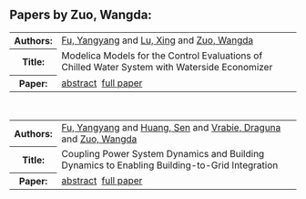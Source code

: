 <h2>Papers by Zuo, Wangda:</h2>
<!-- Begin papers -->
<table>
<tr><th>Authors:</th><td>
<a href="../authors/author_070.html">Fu, Yangyang</a> and 
<a href="../authors/author_156.html">Lu, Xing</a> and 
<a href="../authors/author_269.html">Zuo, Wangda</a>
</td></tr>
<tr><th>Title:  </th><td>Modelica Models for the Control Evaluations of Chilled Water System with Waterside Economizer</td></tr>
<tr><th>Paper:  </th><td><a href="../abstracts/Modelica2019abstractP09.pdf">abstract</a>&nbsp;&nbsp;<a href="../papers/Modelica2019paperP09.pdf">full paper</a></td></tr>
</table>
<br>
<table>
<tr><th>Authors:</th><td>
<a href="../authors/author_070.html">Fu, Yangyang</a> and 
<a href="../authors/author_108.html">Huang, Sen</a> and 
<a href="../authors/author_252.html">Vrabie, Draguna</a> and 
<a href="../authors/author_269.html">Zuo, Wangda</a>
</td></tr>
<tr><th>Title:  </th><td>Coupling Power System Dynamics and Building Dynamics to Enabling Building-to-Grid Integration</td></tr>
<tr><th>Paper:  </th><td><a href="../abstracts/Modelica2019abstract5B2.pdf">abstract</a>&nbsp;&nbsp;<a href="../papers/Modelica2019paper5B2.pdf">full paper</a></td></tr>
</table>
<br>
<!-- End papers -->
